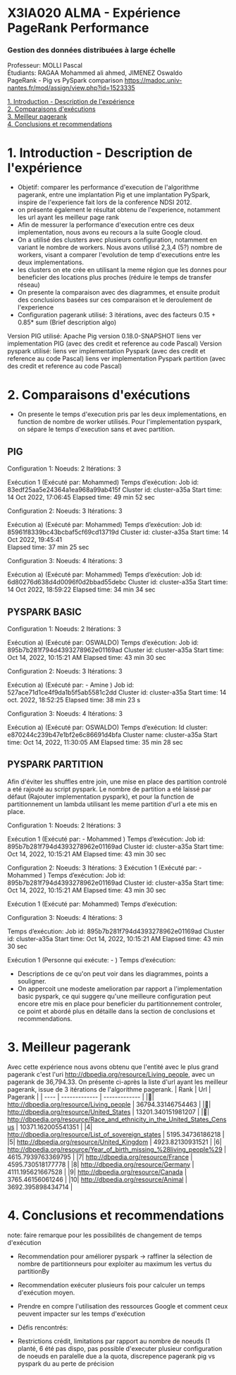 # X3IA020 ALMA - Expérience PageRank Performance
### Gestion des données distribuées à large échelle
Professeur: MOLLI Pascal  
Étudiants: RAGAA Mohammed ali ahmed, JIMENEZ Oswaldo  
PageRank - Pig vs PySpark comparison https://madoc.univ-nantes.fr/mod/assign/view.php?id=1523335 

[1. Introduction - Description de l'expérience](#1-introduction---description-de-lexpérience)  
[2. Comparaisons d'exécutions](#2-comparaisons-dexécutions)  
[3. Meilleur pagerank](#3-meilleur-pagerank)  
[4. Conclusions et recommendations](#4-conclusions-et-recommendations)

# 1. Introduction - Description de l'expérience
* Objetif: comparer les performance d'execution de l'algorithme pagerank, entre une implantation Pig et une implantation PySpark, 
inspire de l'experience fait lors de la conference NDSI 2012.
* on présente également le résultat obtenu de l'experience, notamment les url ayant les meilleur page rank 
* Afin de messurer la performance d'execution entre ces deux implementation, nous avons eu recours a la suite Google cloud.
* On a utilisé des clusters avec plusieurs configuration, notamment en variant le nombre de workers. Nous avons utilisé 2,3,4 (5?) nombre de workers, visant a comparer l'evolution de temp d'executions entre les deux implementations.
* les clusters on ete crée en utilisant la meme région que les donnes pour beneficier des locations plus proches (réduire le temps de transfer réseau)
* On presente la comparaison avec des diagrammes, et ensuite produit des conclusions basées sur ces comparaison et le deroulement de l'experience
* Configuration pagerank utilisé: 3 itérations, avec des facteurs 0.15 + 0.85* sum (Brief description algo)


Version PIG utilisé: Apache Pig version 0.18.0-SNAPSHOT
liens ver implementation PIG (avec des credit et reference au code Pascal)
Version pyspark utilisé: 
liens ver implementation Pyspark (avec des credit et reference au code Pascal)
liens ver implementation Pyspark partition (avec des credit et reference au code Pascal)


# 2. Comparaisons d'exécutions
* On presente le temps d'execution pris par les deux implementations, en function de nombre de worker utilisés. Pour l'implementation pyspark, on sépare le temps d'execution sans et avec partition.

## PIG
Configuration 1: 
Noeuds: 2
Itérations: 3

Exécution 1 (Exécuté par: Mohammed)
Temps d’exécution: 
Job id: 83edf25aa5e24364a1ea968a99ab415f 
Cluster id:  cluster-a35a 
Start time:  14 Oct 2022, 17:06:45
Elapsed time:  49 min 52 sec

Configuration 2: 
Noeuds: 3
Itérations: 3

Exécution a) (Exécuté par: Mohammed)
Temps d’exécution: 
Job id: 85961f8339bc43bcbaf5cf69cd13719d
Cluster id: cluster-a35a
Start time: 14 Oct 2022, 19:45:41  
Elapsed time:  37 min 25 sec


Configuration 3: 
Noeuds: 4
Itérations: 3

Exécution a) (Exécuté par: Mohammed)
Temps d’exécution: 
Job id: 6d80276d638d4d0096f0d2bbad55debc
Cluster id:  cluster-a35a
Start time:  14 Oct 2022, 18:59:22
Elapsed time:  34 min 34 sec



## PYSPARK BASIC
Configuration 1: 
Noeuds: 2
Itérations: 3


Exécution a) (Exécuté par: OSWALDO)
Temps d’exécution: 
Job id: 895b7b281f794d4393278962e01169ad
Cluster id: cluster-a35a
Start time: Oct 14, 2022, 10:15:21 AM
Elapsed time: 43 min 30 sec


Configuration 2: 
Noeuds: 3
Itérations: 3

Exécution a) (Exécuté par: - Amine )
Job id: 527ace71d1ce4f9da1b5f5ab5581c2dd 
Cluster id: cluster-a35a 
Start time: 14 oct. 2022, 18:52:25
Elapsed time: 38 min 23 s 



Configuration 3: 
Noeuds: 4
Itérations: 3


Exécution a) (Exécuté par: OSWALDO)
Temps d’exécution: 
Id cluster: e870244c239b47e1bf2e6c86691d4bfa
Cluster name: cluster-a35a
Start time: Oct 14, 2022, 11:30:05 AM
Elapsed time: 35 min 28 sec



## PYSPARK PARTITION
Afin d'éviter les shuffles entre join, une mise en place des partition controlé a eté rajouté au script pyspark. Le nombre de partition a eté laissé par défaut (Rajouter implementation pyspark), et pour la function de partitionnement un lambda utilisant les meme partition d'url a ete mis en place.

Configuration 1: 
Noeuds: 2
Itérations: 3

Exécution 1 (Exécuté par: - Mohammed )
Temps d’exécution: 
Job id: 895b7b281f794d4393278962e01169ad
Cluster id: cluster-a35a
Start time: Oct 14, 2022, 10:15:21 AM
Elapsed time: 43 min 30 sec



Configuration 2: 
Noeuds: 3
Itérations: 3
Exécution 1 (Exécuté par: - Mohammed )
Temps d’exécution: 
Job id: 895b7b281f794d4393278962e01169ad
Cluster id: cluster-a35a
Start time: Oct 14, 2022, 10:15:21 AM
Elapsed time: 43 min 30 sec



Exécution 1 (Exécuté par: Mohammed)
Temps d’exécution:

Configuration 3: 
Noeuds: 4
Itérations: 3

Temps d’exécution: 
Job id: 895b7b281f794d4393278962e01169ad
Cluster id: cluster-a35a
Start time: Oct 14, 2022, 10:15:21 AM
Elapsed time: 43 min 30 sec

Exécution 1 (Personne qui exécute: - )
Temps d’exécution:

* Descriptions de ce qu'on peut voir dans les diagrammes, points a souligner. 
* On appercoit une modeste amelioration par rapport a l'implementation basic pyspark, ce qui suggere qu'une meilleure configuration peut encore etre mis en place pour beneficier du partitionnement controler, ce point et abordé plus en détaille dans la section de conclusions et recommendations.

# 3. Meilleur pagerank
Avec cette expérience nous avons obtenu que l'entité avec le plus grand pagerank c'est l'uri <http://dbpedia.org/resource/Living_people>, avec un pagerank de 36,794.33. On présente ci-après la liste d'url ayant les meilleur pagerank, issue de 3 itérations de l'algorithme pagerank.
| Rank | Url  | Pagerank |
| ---- | ------------- | ------------- |
|:1st_place_medal:| http://dbpedia.org/resource/Living_people | 36794.33146754463  |
|:2nd_place_medal:| http://dbpedia.org/resource/United_States | 13201.340151981207  |
|:3rd_place_medal:| http://dbpedia.org/resource/Race_and_ethnicity_in_the_United_States_Census | 10371.162005541351  |
|4| http://dbpedia.org/resource/List_of_sovereign_states  | 5195.34736186218  |
|5| http://dbpedia.org/resource/United_Kingdom  | 4923.82130931521  |
|6| http://dbpedia.org/resource/Year_of_birth_missing_%28living_people%29  | 4615.7939763369795  |
|7| http://dbpedia.org/resource/France  | 4595.730518177778  |
|8| http://dbpedia.org/resource/Germany  | 4111.195621667528  |
|9| http://dbpedia.org/resource/Canada  | 3765.46156061246 |
|10| http://dbpedia.org/resource/Animal  | 3692.395898434714  |

# 4. Conclusions et recommendations
note: faire remarque pour les possibilités de changement de temps d'exécution
* Recommendation pour améliorer pyspark -> raffiner la sélection de nombre de partitionneurs pour exploiter au maximum les vertus du partitionBy
* Recommendation exécuter plusieurs fois pour calculer un temps d'exécution moyen.
* Prendre en compre l'utilisation des ressources Google et comment ceux peuvent impacter sur les temps d'exécution

* Défis rencontrés:
* Restrictions crédit, limitations par rapport au nombre de noeuds (1 planté, 6 été pas dispo, pas possible d'executer plusieur configuration de noeuds en paralelle due a la quota, discrepence pagerank pig vs pyspark du au perte de précision

